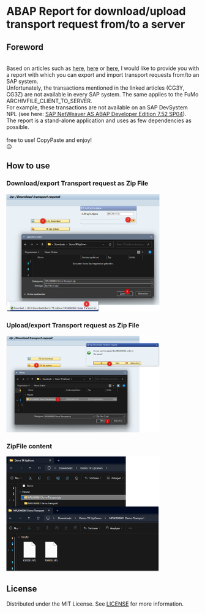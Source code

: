 
# ABAP Report for download/upload transport request from/to a server

## Foreword
\
Based on articles such as [here](https://community.sap.com/t5/enterprise-resource-planning-blogs-by-members/how-to-download-upload-transport-request-from-to-a-server/ba-p/13271226), [here](https://community.sap.com/t5/devops-and-system-administration-blogs/upload-a-sap-transport-request-made-easy/ba-p/13405416) or [here](https://community.sap.com/t5/technology-blogs-by-members/upload-transport-files-from-sap/ba-p/13580710), I would like to provide you with a report with which you can export and import transport requests from/to an SAP system.\
Unfortunately, the transactions mentioned in the linked articles (CG3Y, CG3Z) are not available in every SAP system. The same applies to the FuMo ARCHIVFILE_CLIENT_TO_SERVER.\
For example, these transactions are not available on an SAP DevSystem NPL (see here: [SAP NetWeaver AS ABAP Developer Edition 7.52 SP04](https://developers.sap.com/trials-downloads.html?search=abap)).
\
The report is a stand-alone application and uses as few dependencies as possible.\
\
free to use! CopyPaste and enjoy!\
😉

## How to use

### Download/export Transport request as Zip File
<img src="images/howto_download.png" alt="HowToDownload" width="400"/>

### Upload/export Transport request as Zip File
<img src="images/howto_upload.png" alt="HowToUpload" width="400"/>

### ZipFile content
<img src="images/howto_zip_content.png" alt="HowToZipContent" width="400"/>

## License
Distributed under the MIT License. See [LICENSE](LICENSE) for more information.


